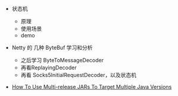 
* 状态机
  - 原理
  - 使用场景
  - demo
* Netty 的 几种 ByteBuf 学习和分析
  - 之后学习 ByteToMessageDecoder
  - 再看ReplayingDecoder
  - 再看 Socks5InitialRequestDecoder，以及状态机



* [How To Use Multi-release JARs To Target Multiple Java Versions](https://blog.codefx.org/tools/multi-release-jars-multiple-java-versions/)
